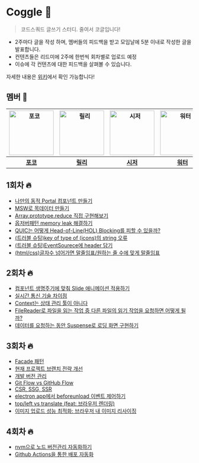 # Coggle 🥽
> 코드스쿼드 글쓰기 스터디. 줄여서 코글입니다!

- 2주마다 글을 작성 하며, 멤버들의 피드백을 받고 모임날에 5분 이내로 작성한 글을 발표합니다.
- 컨텐츠들은 리드미에 2주에 한번씩 회차별로 업로드 예정
- 이슈에 각 컨텐츠에 대한 피드백을 살펴볼 수 있습니다.

자세한 내용은 [위키](https://github.com/codesquad2023-fe-study/Coggle/wiki)에서 확인 가능합니다!

## 멤버 🌿

| <img src="https://avatars.githubusercontent.com/u/101160636?v=4" width="120" alt="포코"> | <img src="https://avatars.githubusercontent.com/u/88878874?v=4" width="120" alt="릴리"> | <img src="https://avatars.githubusercontent.com/u/76683390?v=4" width="120" alt="시저"> | <img src="https://avatars.githubusercontent.com/u/104904719?v=4" width="120" alt="워터"> | <img src="https://avatars.githubusercontent.com/u/115215178?v=4" width="120" alt="다온"> | <img src="https://avatars.githubusercontent.com/u/96980857?v=4" width="120" alt="아켄"> | <img src="https://avatars.githubusercontent.com/u/96381221?v=4" width="120" alt="스눕"> |
| :----: | :----: | :----: | :----: | :----: | :----: | :----: |
| [**포코**](https://github.com/poco111) | [**릴리**](https://github.com/ahnlook) | [**시저**](https://github.com/caesar1030) | [**워터**](https://github.com/yesolyo) | [**다온**](https://github.com/saseungg) | [**아켄**](https://github.com/aken-you) | [**스눕**](https://github.com/realsnoopso) |

## 1회차 🔥
- [나만의 동적 Portal 컴포넌트 만들기](https://pocoding.tistory.com/117)
- [MSW로 목데이터 만들기](https://saseungg.github.io/project/msw/)
- [Array.prototype.reduce 직접 구현해보기](https://velog.io/@kinsk2839/Array.prototype.reduce-%EC%A7%81%EC%A0%91-%EA%B5%AC%ED%98%84%ED%95%B4%EB%B3%B4%EA%B8%B0)
- [옵저버패턴 memory leak 해결하기](https://caesar1030.tistory.com/8)
- [QUIC는 어떻게 Head-of-Line(HOL) Blocking를 피할 수 있을까?](https://github.com/ahnlook/TIL/blob/master/Blog/QUIC.md)
- [(트러블 슈팅)key of type of (icons)의 string 오류](https://dev-logbook.tistory.com/31)
- [(트러블 슈팅)EventSourece에 header 담기](https://dev-logbook.tistory.com/32)
- [(html/css)글자수 넘어가면 말줄임표/원하는 줄 수에 맞게 말줄임표](https://dev-logbook.tistory.com/36)


## 2회차 🔥
- [컴포넌트 생명주기에 맞춰 Slide 애니메이션 적용하기](https://snoop.so/dialogSlideAnimation/)  
- [실시간 통신 기술 차이점](https://dev-logbook.tistory.com/38)
- [Context는 상태 관리 툴이 아니다](https://caesar1030.tistory.com/9)
- [FileReader로 파일을 읽는 작업 중 다른 파일의 읽기 작업을 요청하면 어떻게 될까?](https://github.com/ahnlook/TIL/blob/master/Blog/%08FileReader.md)
- [데이터를 요청하는 동안 Suspense로 로딩 화면 구현하기](https://velog.io/@kinsk2839/%EB%8D%B0%EC%9D%B4%ED%84%B0%EB%A5%BC-%EC%9A%94%EC%B2%AD%ED%95%98%EB%8A%94-%EB%8F%99%EC%95%88-Suspense%EB%A5%BC-%EC%9D%B4%EC%9A%A9%ED%95%B4-%EB%A1%9C%EB%94%A9-%ED%99%94%EB%A9%B4-%EA%B5%AC%ED%98%84%ED%95%98%EA%B8%B0)

## 3회차 🔥
- [Facade 패턴](https://caesar1030.tistory.com/12)
- [현재 프로젝트 브랜치 전략 개선](https://dev-logbook.tistory.com/42)  
- [개발 버전 관리](https://dev-logbook.tistory.com/40)  
- [Git Flow vs GitHub Flow](https://dev-logbook.tistory.com/41)
- [CSR, SSG, SSR](https://pocoding.tistory.com/157)
- [electron app에서 beforeunload 이벤트 제어하기](https://snoop.so/handleBeforeunloadOnElectron/)
- [top/left vs translate (feat: 브라우저 렌더링)](https://velog.io/@kinsk2839/topleft-%EB%8C%80%EC%8B%A0-translate%EC%9D%84-%EC%99%9C-%EC%8D%A8%EC%95%BC%ED%95%A0%EA%B9%8C-feat-%EB%B8%8C%EB%9D%BC%EC%9A%B0%EC%A0%80-%EB%A0%8C%EB%8D%94%EB%A7%81)
- [이미지 업로드 성능 최적화: 브라우저 내 이미지 리사이징
](https://saseungg.github.io/project/msw/)

## 4회차 🔥
- [nvm으로 노드 버전관리 자동화하기](https://saseungg.github.io/tip/node-version/)
- [Github Actions을 통한 배포 자동화](https://saseungg.github.io/tip/github-action/)
